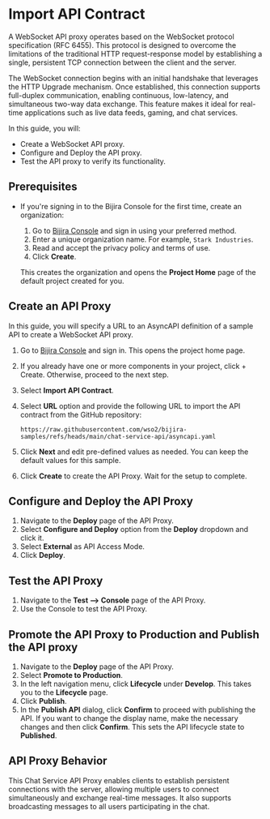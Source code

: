 # Import API Contract

A WebSocket API proxy operates based on the WebSocket protocol specification (RFC 6455). This protocol is designed to overcome the limitations of the traditional HTTP request-response model by establishing a single, persistent TCP connection between the client and the server.

The WebSocket connection begins with an initial handshake that leverages the HTTP Upgrade mechanism. Once established, this connection supports full-duplex communication, enabling continuous, low-latency, and simultaneous two-way data exchange. This feature makes it ideal for real-time applications such as live data feeds, gaming, and chat services.

In this guide, you will:

- Create a WebSocket API proxy.
- Configure and Deploy the API proxy.
- Test the API proxy to verify its functionality.

## Prerequisites

- If you're signing in to the Bijira Console for the first time, create an organization:
    1. Go to [Bijira Console](https://console.bijira.dev/) and sign in using your preferred method.
    2. Enter a unique organization name. For example, `Stark Industries`.
    3. Read and accept the privacy policy and terms of use.
    4. Click **Create**.

  This creates the organization and opens the **Project Home** page of the default project created for you.

## Create an API Proxy

In this guide, you will specify a URL to an AsyncAPI definition of a sample API to create a WebSocket API proxy.

1. Go to [Bijira Console](https://console.bijira.dev/) and sign in. This opens the project home page.
2. If you already have one or more components in your project, click + Create. Otherwise, proceed to the next step.
3. Select **Import API Contract**.
4. Select **URL** option and provide the following URL to import the API contract from the GitHub repository:

   ```text
   https://raw.githubusercontent.com/wso2/bijira-samples/refs/heads/main/chat-service-api/asyncapi.yaml   
   ```

5. Click **Next** and edit pre-defined values as needed. You can keep the default values for this sample.
6. Click **Create** to create the API Proxy. Wait for the setup to complete.

## Configure and Deploy the API Proxy

1. Navigate to the **Deploy** page of the API Proxy.
2. Select **Configure and Deploy** option from the **Deploy** dropdown and click it.
3. Select **External** as API Access Mode.
4. Click **Deploy**.

## Test the API Proxy

1. Navigate to the **Test --> Console** page of the API Proxy.
2. Use the Console to test the API Proxy.

## Promote the API Proxy to Production and Publish the API proxy

1. Navigate to the **Deploy** page of the API Proxy.
2. Select **Promote to Production**.
3. In the left navigation menu, click **Lifecycle** under **Develop**. This takes you to the **Lifecycle** page.
4. Click **Publish**.
5. In the **Publish API** dialog, click **Confirm** to proceed with publishing the API. If you want to change the display name, make the necessary changes and then click **Confirm**. This sets the API lifecycle state to **Published**.

## API Proxy Behavior

This Chat Service API Proxy enables clients to establish persistent connections with the server, allowing multiple users to connect simultaneously and exchange real-time messages. It also supports broadcasting messages to all users participating in the chat.
